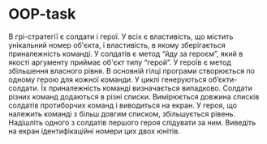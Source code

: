 # OOP-task
В грі-стратегії є солдати і герої. У всіх є властивість, що містить унікальний номер об'єкта, і властивість, в якому зберігається приналежність команді. У солдатів є метод “йду за героєм”, який в якості аргументу приймає об'єкт типу “герой”. У героїв є метод збільшення власного рівня. В основній гілці програми створюється по одному герою для кожної команди. У циклі генеруються об’єкти-солдати. Їх приналежність команді визначається випадково. Солдати різних команд додаються в різні списки. Вимірюється довжина списків солдатів протиборчих команд і виводиться на екран. У героя, що належить команді з більш довгим списком, збільшується рівень. Надішліть одного з солдатів першого героя слідувати за ним. Виведіть на екран ідентифікаційні номери цих двох юнітів.
